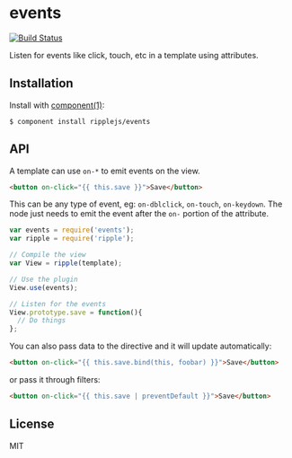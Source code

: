 
# events

[![Build Status](https://travis-ci.org/ripplejs/events.png?branch=master)](https://travis-ci.org/ripplejs/events)

  Listen for events like click, touch, etc in a template using attributes.

## Installation

  Install with [component(1)](http://component.io):

    $ component install ripplejs/events

## API

A template can use `on-*` to emit events on the view.

```html
<button on-click="{{ this.save }}">Save</button>
```

This can be any type of event, eg: `on-dblclick`, `on-touch`, `on-keydown`. The node just needs to emit the event after the `on-` portion of the attribute.

```js
var events = require('events');
var ripple = require('ripple');

// Compile the view
var View = ripple(template);

// Use the plugin
View.use(events);

// Listen for the events
View.prototype.save = function(){
  // Do things
};
```

You can also pass data to the directive and it will update automatically:

```html
<button on-click="{{ this.save.bind(this, foobar) }}">Save</button>
```

or pass it through filters:

```html
<button on-click="{{ this.save | preventDefault }}">Save</button>
```

## License

  MIT
